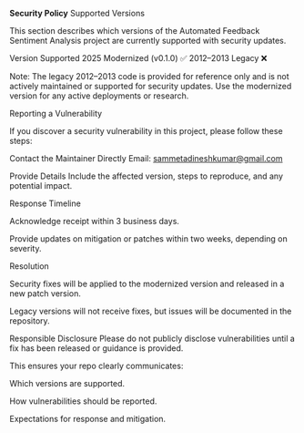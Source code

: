 **Security Policy**
Supported Versions

This section describes which versions of the Automated Feedback Sentiment Analysis project are currently supported with security updates.

Version	Supported
2025 Modernized (v0.1.0)	:white_check_mark:
2012–2013 Legacy	:x:

Note: The legacy 2012–2013 code is provided for reference only and is not actively maintained or supported for security updates. Use the modernized version for any active deployments or research.

Reporting a Vulnerability

If you discover a security vulnerability in this project, please follow these steps:

Contact the Maintainer Directly
Email: sammetadineshkumar@gmail.com

Provide Details
Include the affected version, steps to reproduce, and any potential impact.

Response Timeline

Acknowledge receipt within 3 business days.

Provide updates on mitigation or patches within two weeks, depending on severity.

Resolution

Security fixes will be applied to the modernized version and released in a new patch version.

Legacy versions will not receive fixes, but issues will be documented in the repository.

Responsible Disclosure
Please do not publicly disclose vulnerabilities until a fix has been released or guidance is provided.

This ensures your repo clearly communicates:

Which versions are supported.

How vulnerabilities should be reported.

Expectations for response and mitigation.
